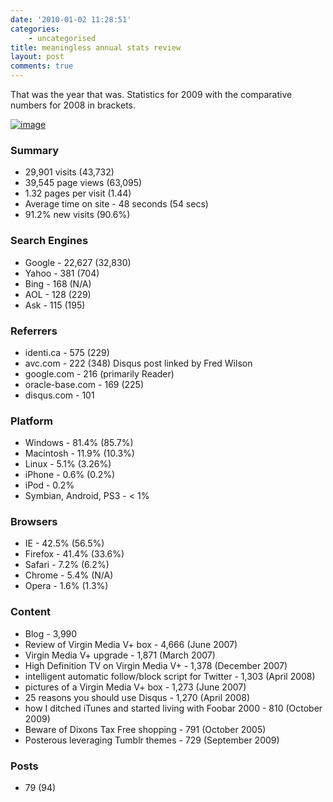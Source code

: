 ```yaml
---
date: '2010-01-02 11:28:51'
categories:
    - uncategorised
title: meaningless annual stats review
layout: post
comments: true
---
```


That was the year that was. Statistics for 2009 with the comparative
numbers for 2008 in brackets.

[![image](http://lh6.ggpht.com/_l2uGy1RGCiE/Sz8spSfBo6I/AAAAAAAABfY/_FpDon5gbIU/s400/Analytics-dashboard.png)](http://picasaweb.google.co.uk/lh/photo/Eg-aJ8EUqAePAEztbmsjnA?feat=embedwebsite)

### Summary

-   29,901 visits (43,732)
-   39,545 page views (63,095)
-   1.32 pages per visit (1.44)
-   Average time on site - 48 seconds (54 secs)
-   91.2% new visits (90.6%)

### Search Engines

-   Google - 22,627 (32,830)
-   Yahoo - 381 (704)
-   Bing - 168 (N/A)
-   AOL - 128 (229)
-   Ask - 115 (195)

### Referrers

-   identi.ca - 575 (229)
-   avc.com - 222 (348) Disqus post linked by Fred Wilson
-   google.com - 216 (primarily Reader)
-   oracle-base.com - 169 (225)
-   disqus.com - 101

### Platform

-   Windows - 81.4% (85.7%)
-   Macintosh - 11.9% (10.3%)
-   Linux - 5.1% (3.26%)
-   iPhone - 0.6% (0.2%)
-   iPod - 0.2%
-   Symbian, Android, PS3 - < 1%

### Browsers

-   IE - 42.5% (56.5%)
-   Firefox - 41.4% (33.6%)
-   Safari - 7.2% (6.2%)
-   Chrome - 5.4% (N/A)
-   Opera - 1.6% (1.3%)

### Content

-   Blog - 3,990
-   Review of Virgin Media V+ box - 4,666 (June 2007)
-   Virgin Media V+ upgrade - 1,871 (March 2007)
-   High Definition TV on Virgin Media V+ - 1,378 (December 2007)
-   intelligent automatic follow/block script for Twitter - 1,303 (April
    2008)
-   pictures of a Virgin Media V+ box - 1,273 (June 2007)
-   25 reasons you should use Disqus - 1,270 (April 2008)
-   how I ditched iTunes and started living with Foobar 2000 - 810
    (October 2009)
-   Beware of Dixons Tax Free shopping - 791 (October 2005)
-   Posterous leveraging Tumblr themes - 729 (September 2009)

### Posts

-   79 (94)
